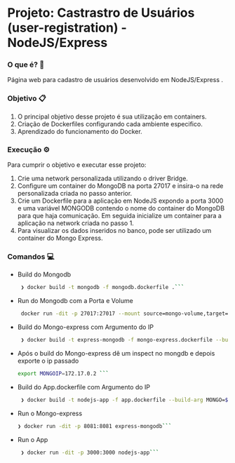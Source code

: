 # Projeto: Castrastro de Usuários (user-registration) - NodeJS/Express

### O que é? 📒

Página web para cadastro de usuários desenvolvido em NodeJS/Express .

### Objetivo 📋

1. O principal objetivo desse projeto é sua utilização em containers.
2. Criação de Dockerfiles configurando cada ambiente especifico.
3. Aprendizado do funcionamento do Docker.

### Execução ⚙️

Para cumprir o objetivo e executar esse projeto:
1. Crie uma network personalizada utilizando o driver Bridge.
2. Configure um container do MongoDB na porta 27017 e insira-o na rede personalizada criada no passo anterior.
3. Crie um Dockerfile para a aplicação em NodeJS expondo a porta 3000 e uma variável MONGODB contendo o nome do container do MongoDB para que haja comunicação. Em seguida inicialize um container para a aplicação na network criada no passo 1.
4. Para visualizar os dados inseridos no banco, pode ser utilizado um container do Mongo Express.

### Comandos 💻

- Build do Mongodb
  
  ```bash
   ❯ docker build -t mongodb -f mongodb.dockerfile .```
  
- Run do Mongodb com a Porta e Volume
  
  ```bash
   docker run -dit -p 27017:27017 --mount source=mongo-volume,target=/data/db --name mongodb mongodb```
  
- Build do Mongo-express com Argumento do IP
  
  ```bash
   ❯ docker build -t express-mongodb -f mongo-express.dockerfile --build-arg MONGO=$MONGOIP .```
  
- Após o build do Mongo-express dê um inspect no mongdb e depois exporte o ip passado
  
  ```bash
  export MONGOIP=172.17.0.2 ```
  
- Build do App.dockerfile com Argumento do IP
  
  ```bash
   ❯ docker build -t nodejs-app -f app.dockerfile --build-arg MONGO=$MONGOIP .```
  
- Run o Mongo-express
  
  ```bash
  ❯ docker run -dit -p 8081:8081 express-mongodb```
  
- Run o App
  
  ```bash
   ❯ docker run -dit -p 3000:3000 nodejs-app```

